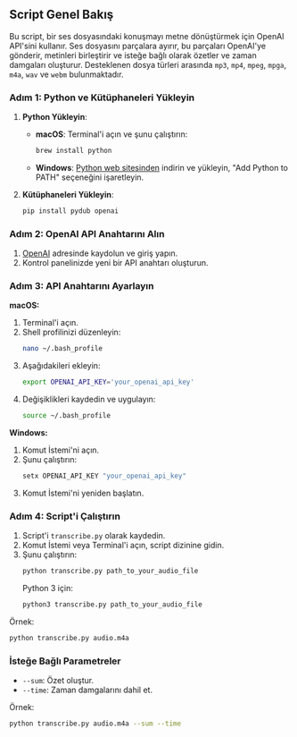 ## Script Genel Bakış

Bu script, bir ses dosyasındaki konuşmayı metne dönüştürmek için OpenAI API'sini kullanır. Ses dosyasını parçalara ayırır, bu parçaları OpenAI'ye gönderir, metinleri birleştirir ve isteğe bağlı olarak özetler ve zaman damgaları oluşturur. Desteklenen dosya türleri arasında `mp3`, `mp4`, `mpeg`, `mpga`, `m4a`, `wav` ve `webm` bulunmaktadır.

### Adım 1: Python ve Kütüphaneleri Yükleyin

1. **Python Yükleyin**:
   - **macOS**: Terminal'i açın ve şunu çalıştırın:
     ```sh
     brew install python
     ```
   - **Windows**: [Python web sitesinden](https://www.python.org/downloads/windows/) indirin ve yükleyin, "Add Python to PATH" seçeneğini işaretleyin.

2. **Kütüphaneleri Yükleyin**:
   ```sh
   pip install pydub openai
   ```

### Adım 2: OpenAI API Anahtarını Alın

1. [OpenAI](https://platform.openai.com) adresinde kaydolun ve giriş yapın.
2. Kontrol panelinizde yeni bir API anahtarı oluşturun.

### Adım 3: API Anahtarını Ayarlayın

**macOS:**
1. Terminal'i açın.
2. Shell profilinizi düzenleyin:
   ```sh
   nano ~/.bash_profile
   ```
3. Aşağıdakileri ekleyin:
   ```sh
   export OPENAI_API_KEY='your_openai_api_key'
   ```
4. Değişiklikleri kaydedin ve uygulayın:
   ```sh
   source ~/.bash_profile
   ```

**Windows:**
1. Komut İstemi'ni açın.
2. Şunu çalıştırın:
   ```cmd
   setx OPENAI_API_KEY "your_openai_api_key"
   ```
3. Komut İstemi'ni yeniden başlatın.

### Adım 4: Script'i Çalıştırın

1. Script'i `transcribe.py` olarak kaydedin.
2. Komut İstemi veya Terminal'i açın, script dizinine gidin.
3. Şunu çalıştırın:
   ```sh
   python transcribe.py path_to_your_audio_file
   ```
   Python 3 için:
   ```sh
   python3 transcribe.py path_to_your_audio_file
   ```

Örnek:
```sh
python transcribe.py audio.m4a
```

### İsteğe Bağlı Parametreler

- `--sum`: Özet oluştur.
- `--time`: Zaman damgalarını dahil et.

Örnek:
```sh
python transcribe.py audio.m4a --sum --time
```
